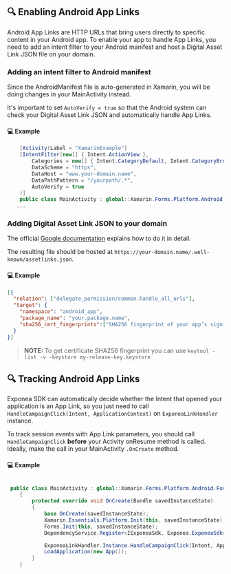 

## 🔍 Enabling Android App Links
Android App Links are HTTP URLs that bring users directly to specific content in your Android app. To enable your app to handle App Links, you need to add an intent filter to your Android manifest and host a Digital Asset Link JSON file on your domain.

### Adding an intent filter to Android manifest

Since the AndroidManifest file is auto-generated in Xamarin, you will be doing changes in your MainActivity instead.

It's important to set `AutoVerify = true` so that the Android system can check your Digital Asset Link JSON and automatically handle App Links.

#### 💻 Example
```csharp
    [Activity(Label = "XamarinExample"]
    [IntentFilter(new[] { Intent.ActionView },
        Categories = new[] { Intent.CategoryDefault, Intent.CategoryBrowsable },
        DataScheme = "https",
        DataHost = "www.your-domain.name",
        DataPathPattern = "/yourpath/.*",
        AutoVerify = true
    )]
    public class MainActivity : global::Xamarin.Forms.Platform.Android.FormsAppCompatActivity
   ...
```

### Adding Digital Asset Link JSON to your domain
The official [Google documentation](https://developer.android.com/training/app-links/verify-site-associations.html#web-assoc) explains how to do it in detail.

The resulting file should be hosted at `https://your-domain.name/.well-known/assetlinks.json`.

#### 💻 Example
```json
[{
  "relation": ["delegate_permission/common.handle_all_urls"],
  "target": {
    "namespace": "android_app",
    "package_name": "your.package.name",
    "sha256_cert_fingerprints":["SHA256 fingerprint of your app’s signing certificate"]
  }
}]
```

> **NOTE:** To get certificate SHA256 fingerprint you can use `keytool -list -v -keystore my-release-key.keystore`

## 🔍 Tracking Android App Links
Exponea SDK can automatically decide whether the Intent that opened your application is an App Link, so you just need to call `HandleCampaignClick(Intent, ApplicationContext)` on `ExponeaLinkHandler` instance.

To track session events with App Link parameters, you should call `HandleCampaignClick` **before** your Activity onResume method is called. Ideally, make the call in your MainActivity `.OnCreate` method.

#### 💻 Example
```csharp

 public class MainActivity : global::Xamarin.Forms.Platform.Android.FormsAppCompatActivity
    {
        protected override void OnCreate(Bundle savedInstanceState)
        {
            base.OnCreate(savedInstanceState);
            Xamarin.Essentials.Platform.Init(this, savedInstanceState);
            Forms.Init(this, savedInstanceState);
            DependencyService.Register<IExponeaSdk, Exponea.ExponeaSdk>();

            ExponeaLinkHandler.Instance.HandleCampaignClick(Intent, ApplicationContext);
            LoadApplication(new App());
        }
    }
```